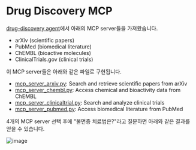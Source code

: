 # Drug Discovery MCP

[drug-discovery agent](https://github.com/hsr87/drug-discovery-agent?tab=readme-ov-file#features)에서 아래의 MCP server들을 가져왔습니다.

- arXiv (scientific papers)
- PubMed (biomedical literature)
- ChEMBL (bioactive molecules)
- ClinicalTrials.gov (clinical trials)

이 MCP server들은 아래와 같은 파일로 구현됩니다.

- [mcp_server_arxiv.py](./application/mcp_server_arxiv.py): Search and retrieve scientific papers from arXiv
- [mcp_server_chembl.py](./application/mcp_server_chembl.py): Access chemical and bioactivity data from ChEMBL
- [mcp_server_clinicaltrial.py](./application/mcp_server_clinicaltrial.py): Search and analyze clinical trials
- [mcp_server_pubmed.py](./application/mcp_server_pubmed.py): Access biomedical literature from PubMed

4개의 MCP server 선택 후에 "불면증 치료법은?"라고 질문하면 아래와 같은 결과를 얻을 수 있습니다.

![image](https://github.com/user-attachments/assets/f3f364e0-bc9d-4919-993d-1b82479194ce)
